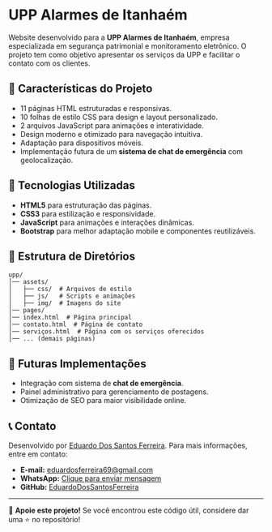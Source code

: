 # UPP Alarmes de Itanhaém
Website desenvolvido para a **UPP Alarmes de Itanhaém**, empresa especializada em segurança patrimonial e monitoramento eletrônico. O projeto tem como objetivo apresentar os serviços da UPP e facilitar o contato com os clientes.

## 📌 Características do Projeto
- 11 páginas HTML estruturadas e responsivas.
- 10 folhas de estilo CSS para design e layout personalizado.
- 2 arquivos JavaScript para animações e interatividade.
- Design moderno e otimizado para navegação intuitiva.
- Adaptação para dispositivos móveis.
- Implementação futura de um **sistema de chat de emergência** com geolocalização.

## 🚀 Tecnologias Utilizadas
- **HTML5** para estruturação das páginas.
- **CSS3** para estilização e responsividade.
- **JavaScript** para animações e interações dinâmicas.
- **Bootstrap** para melhor adaptação mobile e componentes reutilizáveis.

## 📂 Estrutura de Diretórios
```
upp/
│── assets/
│   ├── css/  # Arquivos de estilo
│   ├── js/   # Scripts e animações
│   ├── img/  # Imagens do site
│── pages/
│── index.html  # Página principal
│── contato.html  # Página de contato
│── serviços.html  # Página com os serviços oferecidos
│── ... (demais páginas)
```

## 🔧 Futuras Implementações
- Integração com sistema de **chat de emergência**.
- Painel administrativo para gerenciamento de postagens.
- Otimização de SEO para maior visibilidade online.

## 📞 Contato
Desenvolvido por [Eduardo Dos Santos Ferreira](https://github.com/EduardoDosSantosFerreira). Para mais informações, entre em contato:
- **E-mail:** eduardosferreira69@gmail.com
- **WhatsApp:** [Clique para enviar mensagem](https://wa.me/5513981492795)
- **GitHub:** [EduardoDosSantosFerreira](https://github.com/EduardoDosSantosFerreira)

---
📢 **Apoie este projeto!** Se você encontrou este código útil, considere dar uma ⭐ no repositório!
